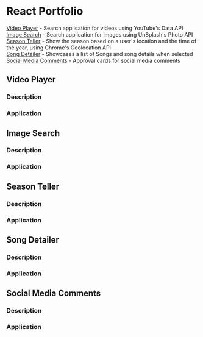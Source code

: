 # React Portfolio

[Video Player]() - Search application for videos using YouTube's Data API <br>
[Image Search]() - Search application for images using UnSplash's Photo API <br>
[Season Teller]() - Show the season based on a user's location and the time of the year, using Chrome's Geolocation API <br>
[Song Detailer]() - Showcases a list of Songs and song details when selected <br>
[Social Media Comments]() - Approval cards for social media comments <br>


## <a name="video-player">Video Player</a>

### Description

### Application

[]()

## <a name="image-search">Image Search</a>

### Description

### Application

[]()

## <a name="season-teller">Season Teller</a>

### Description

### Application

[]()

## <a name="song-detailer">Song Detailer</a>

### Description

### Application

[]()

## <a name="social-media-comments">Social Media Comments</a>

### Description

### Application

[]()
